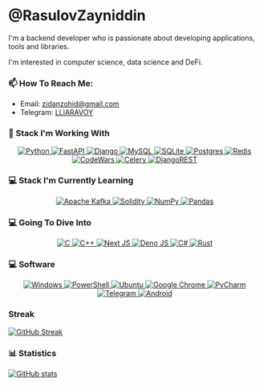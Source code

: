# @RasulovZayniddin

I'm a backend developer who is passionate about developing applications, tools and libraries.

I'm interested in computer science, data science and DeFi.

### 📫 How To Reach Me:

- Email: [zidanzohid@gmail.com](mailto:zidanzohid@gmail.com)
- Telegram: [LLlARAVOY](https://t.me/LLlARAVOY)


### 💼 Stack I'm Working With
<a href="https://github.com/Ileriayo/markdown-badges">
  <p align="center">
    <img alt="Python" src="https://img.shields.io/badge/python-3670A0?style=for-the-badge&logo=python&logoColor=ffdd54"/>
    <img alt="FastAPI" src="https://img.shields.io/badge/FastAPI-005571?style=for-the-badge&logo=fastapi"/>
    <img alt="Django" src="https://img.shields.io/badge/django-%23092E20.svg?style=for-the-badge&logo=django&logoColor=white"/>
    <img alt="MySQL" src="https://img.shields.io/badge/mysql-%2300f.svg?style=for-the-badge&logo=mysql&logoColor=white"/>
    <img alt="SQLite" src="https://img.shields.io/badge/sqlite-%2307405e.svg?style=for-the-badge&logo=sqlite&logoColor=white"/>
    <img alt="Postgres" src="https://img.shields.io/badge/postgres-%23316192.svg?style=for-the-badge&logo=postgresql&logoColor=white"/>
    <img alt="Redis" src="https://img.shields.io/badge/redis-%23DD0031.svg?style=for-the-badge&logo=redis&logoColor=white"/>
    <img alt="CodeWars" src="https://img.shields.io/badge/Codewars-B1361E?style=for-the-badge&logo=codewars&logoColor=grey"/>
    <img alt="Celery" src="https://img.shields.io/badge/celery-%23a9cc54.svg?style=for-the-badge&logo=celery&logoColor=ddf4a4"/>
    <img alt="DjangoREST" src="https://img.shields.io/badge/DJANGO-REST-ff1709?style=for-the-badge&logo=django&logoColor=white&color=ff1709&labelColor=gray"/>
  </p>
</a>


### 💻 Stack I'm Currently Learning

<a href="https://github.com/Ileriayo/markdown-badges">
  <p align="center">
    <img alt="Apache Kafka" src="https://img.shields.io/badge/Apache%20Kafka-000?style=for-the-badge&logo=apachekafka"/>
    <img alt="Solidity" src="https://img.shields.io/badge/Solidity-%23363636.svg?style=for-the-badge&logo=solidity&logoColor=white"/>
    <img alt="NumPy" src="https://img.shields.io/badge/numpy-%23013243.svg?style=for-the-badge&logo=numpy&logoColor=white"/>
    <img alt="Pandas" src="https://img.shields.io/badge/pandas-%23150458.svg?style=for-the-badge&logo=pandas&logoColor=white"/>
  </p>
</a>

### 💻 Going To Dive Into

<a href="https://github.com/Ileriayo/markdown-badges">
  <p align="center">
    <img alt="C" src="https://img.shields.io/badge/c-%2300599C.svg?style=for-the-badge&logo=c&logoColor=white"/>
    <img alt="C++" src="https://img.shields.io/badge/c++-%2300599C.svg?style=for-the-badge&logo=c%2B%2B&logoColor=white"/>
    <img alt="Next JS" src="https://img.shields.io/badge/Next-black?style=for-the-badge&logo=next.js&logoColor=white"/>
    <img alt="Deno JS" src="https://img.shields.io/badge/deno%20js-000000?style=for-the-badge&logo=deno&logoColor=white"/>
    <img alt="C#" src="https://img.shields.io/badge/c%23-%23239120.svg?style=for-the-badge&logo=c-sharp&logoColor=white"/>
    <img alt="Rust" src="https://img.shields.io/badge/rust-%23000000.svg?style=for-the-badge&logo=rust&logoColor=white"/>
  </p>
</a>



### 💻 Software

<a href="https://github.com/Ileriayo/markdown-badges">
  <p align="center">
    <img alt="Windows" src="https://img.shields.io/badge/Windows-0078D6?style=for-the-badge&logo=windows&logoColor=white"/>
    <img alt="PowerShell" src="https://img.shields.io/badge/PowerShell-%235391FE.svg?style=for-the-badge&logo=powershell&logoColor=white"/>
    <img alt="Ubuntu" src="https://img.shields.io/badge/Ubuntu-E95420?style=for-the-badge&logo=ubuntu&logoColor=white"/>
    <img alt="Google Chrome" src="https://img.shields.io/badge/Google%20Chrome-4285F4?style=for-the-badge&logo=GoogleChrome&logoColor=white"/>
    <img alt="PyCharm" src="https://img.shields.io/badge/pycharm-143?style=for-the-badge&logo=pycharm&logoColor=black&color=black&labelColor=green"/>
    <img alt="Telegram" src="https://img.shields.io/badge/Telegram-2CA5E0?style=for-the-badge&logo=telegram&logoColor=white"/>
    <img alt="Android" src="https://img.shields.io/badge/Android-3DDC84?style=for-the-badge&logo=android&logoColor=white"/>

  </p>
</a>

### Streak
[![GitHub Streak](http://github-readme-streak-stats.herokuapp.com?user=tettle2806&theme=dark&hide_border=&short_numbers=)](https://git.io/streak-stats)


### 📊 Statistics

[![GitHub stats](https://github-readme-stats-xi-dusky.vercel.app/api?username=tettle2806&count_private=true&bg_color=00000000&hide=issues&show_icons=true&hide_border=true&theme=radical)](https://github.com/tettle2806/github-readme-stats)


